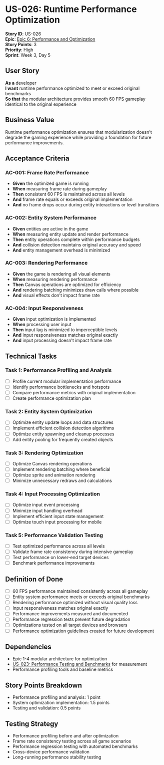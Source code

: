 # US-026: Runtime Performance Optimization

**Story ID**: US-026  
**Epic**: [Epic 6: Performance and Optimization](../epics/epic-6-performance-optimization.md)  
**Story Points**: 3  
**Priority**: High  
**Sprint**: Week 3, Day 5  

## User Story

**As a** developer  
**I want** runtime performance optimized to meet or exceed original benchmarks  
**So that** the modular architecture provides smooth 60 FPS gameplay identical to the original experience  

## Business Value

Runtime performance optimization ensures that modularization doesn't degrade the gaming experience while providing a foundation for future performance improvements.

## Acceptance Criteria

### AC-001: Frame Rate Performance
- **Given** the optimized game is running
- **When** measuring frame rate during gameplay
- **Then** consistent 60 FPS is maintained across all levels
- **And** frame rate equals or exceeds original implementation
- **And** no frame drops occur during entity interactions or level transitions

### AC-002: Entity System Performance
- **Given** entities are active in the game
- **When** measuring entity update and render performance
- **Then** entity operations complete within performance budgets
- **And** collision detection maintains original accuracy and speed
- **And** entity management overhead is minimized

### AC-003: Rendering Performance
- **Given** the game is rendering all visual elements
- **When** measuring rendering performance
- **Then** Canvas operations are optimized for efficiency
- **And** rendering batching minimizes draw calls where possible
- **And** visual effects don't impact frame rate

### AC-004: Input Responsiveness
- **Given** input optimization is implemented
- **When** processing user input
- **Then** input lag is minimized to imperceptible levels
- **And** input responsiveness matches original exactly
- **And** input processing doesn't impact frame rate

## Technical Tasks

### Task 1: Performance Profiling and Analysis
- [ ] Profile current modular implementation performance
- [ ] Identify performance bottlenecks and hotspots
- [ ] Compare performance metrics with original implementation
- [ ] Create performance optimization plan

### Task 2: Entity System Optimization
- [ ] Optimize entity update loops and data structures
- [ ] Implement efficient collision detection algorithms
- [ ] Optimize entity spawning and cleanup processes
- [ ] Add entity pooling for frequently created objects

### Task 3: Rendering Optimization
- [ ] Optimize Canvas rendering operations
- [ ] Implement rendering batching where beneficial
- [ ] Optimize sprite and animation rendering
- [ ] Minimize unnecessary redraws and calculations

### Task 4: Input Processing Optimization
- [ ] Optimize input event processing
- [ ] Minimize input handling overhead
- [ ] Implement efficient input state management
- [ ] Optimize touch input processing for mobile

### Task 5: Performance Validation Testing
- [ ] Test optimized performance across all levels
- [ ] Validate frame rate consistency during intensive gameplay
- [ ] Test performance on lower-end target devices
- [ ] Benchmark performance improvements

## Definition of Done

- [ ] 60 FPS performance maintained consistently across all gameplay
- [ ] Entity system performance meets or exceeds original benchmarks
- [ ] Rendering performance optimized without visual quality loss
- [ ] Input responsiveness matches original exactly
- [ ] Performance improvements measured and documented
- [ ] Performance regression tests prevent future degradation
- [ ] Optimizations tested on all target devices and browsers
- [ ] Performance optimization guidelines created for future development

## Dependencies

- Epic 1-4 modular architecture for optimization
- [US-023: Performance Testing and Benchmarks](../stories/epic-5.3-performance-testing-benchmarks.md) for measurement
- Performance profiling tools and baseline metrics

## Story Points Breakdown

- Performance profiling and analysis: 1 point
- System optimization implementation: 1.5 points
- Testing and validation: 0.5 points

## Testing Strategy

- Performance profiling before and after optimization
- Frame rate consistency testing across all game scenarios
- Performance regression testing with automated benchmarks
- Cross-device performance validation
- Long-running performance stability testing
